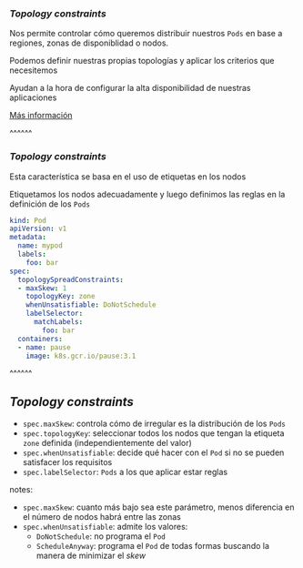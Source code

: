 ### _Topology constraints_

Nos permite controlar cómo queremos distribuir nuestros `Pods` en base a regiones, zonas de disponiblidad o nodos.

Podemos definir nuestras propias topologías y aplicar los criterios que necesitemos

Ayudan a la hora de configurar la alta disponibilidad de nuestras aplicaciones

[Más información](https://kubernetes.io/docs/concepts/workloads/pods/pod-topology-spread-constraints/)


^^^^^^

### _Topology constraints_

Esta característica se basa en el uso de etiquetas en los nodos

Etiquetamos los nodos adecuadamente y luego definimos las reglas en la definición de los `Pods`

```yaml
kind: Pod
apiVersion: v1
metadata:
  name: mypod
  labels:
    foo: bar
spec:
  topologySpreadConstraints:
  - maxSkew: 1
    topologyKey: zone
    whenUnsatisfiable: DoNotSchedule
    labelSelector:
      matchLabels:
        foo: bar
  containers:
  - name: pause
    image: k8s.gcr.io/pause:3.1
```

^^^^^^

## _Topology constraints_

* `spec.maxSkew`: controla cómo de irregular es la distribución de los `Pods`
* `spec.topologyKey`: seleccionar todos los nodos que tengan la etiqueta `zone` definida (independientemente del valor)
* `spec.whenUnsatisfiable`: decide qué hacer con el `Pod` si no se pueden satisfacer los requisitos
* `spec.labelSelector`: `Pods` a los que aplicar estar reglas

notes:

* `spec.maxSkew`: cuanto más bajo sea este parámetro, menos diferencia en el número de nodos
  habrá entre las zonas
* `spec.whenUnsatisfiable`: admite los valores:
  * `DoNotSchedule`: no programa el `Pod` 
  * `ScheduleAnyway`: programa el `Pod` de todas formas buscando la manera de minimizar el _skew_
